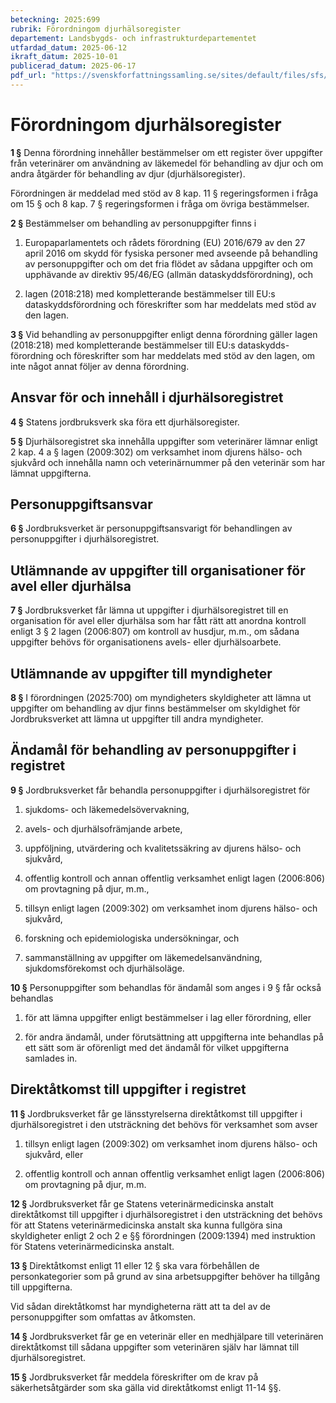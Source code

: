 ```yaml
---
beteckning: 2025:699
rubrik: Förordningom djurhälsoregister
departement: Landsbygds- och infrastrukturdepartementet
utfardad_datum: 2025-06-12
ikraft_datum: 2025-10-01
publicerad_datum: 2025-06-17
pdf_url: "https://svenskforfattningssamling.se/sites/default/files/sfs/2025-06/SFS2025-699.pdf"
---
```


# Förordningom djurhälsoregister

**1 §** Denna förordning innehåller bestämmelser om ett register över uppgifter från veterinärer om användning av läkemedel för behandling av djur och om andra åtgärder för behandling av djur (djurhälsoregister).

Förordningen är meddelad med stöd av 8 kap. 11 § regeringsformen i fråga om 15 § och 8 kap. 7 § regeringsformen i fråga om övriga bestämmelser.

**2 §** Bestämmelser om behandling av personuppgifter finns i

1. Europaparlamentets och rådets förordning (EU) 2016/679 av den 27 april 2016 om skydd för fysiska personer med avseende på behandling av personuppgifter och om det fria flödet av sådana uppgifter och om upphävande av direktiv 95/46/EG (allmän dataskyddsförordning), och

2. lagen (2018:218) med kompletterande bestämmelser till EU:s dataskyddsförordning och föreskrifter som har meddelats med stöd av den lagen.

**3 §** Vid behandling av personuppgifter enligt denna förordning gäller lagen (2018:218) med kompletterande bestämmelser till EU:s dataskydds-förordning och föreskrifter som har meddelats med stöd av den lagen, om inte något annat följer av denna förordning.

## Ansvar för och innehåll i djurhälsoregistret

**4 §** Statens jordbruksverk ska föra ett djurhälsoregister.

**5 §** Djurhälsoregistret ska innehålla uppgifter som veterinärer lämnar enligt 2 kap. 4 a § lagen (2009:302) om verksamhet inom djurens hälso- och sjukvård och innehålla namn och veterinärnummer på den veterinär som har lämnat uppgifterna.

## Personuppgiftsansvar

**6 §** Jordbruksverket är personuppgiftsansvarigt för behandlingen av personuppgifter i djurhälsoregistret.

## Utlämnande av uppgifter till organisationer för avel eller djurhälsa

**7 §** Jordbruksverket får lämna ut uppgifter i djurhälsoregistret till en organisation för avel eller djurhälsa som har fått rätt att anordna kontroll enligt 3 § 2 lagen (2006:807) om kontroll av husdjur, m.m., om sådana uppgifter behövs för organisationens avels- eller djurhälsoarbete.

## Utlämnande av uppgifter till myndigheter

**8 §** I förordningen (2025:700) om myndigheters skyldigheter att lämna ut uppgifter om behandling av djur finns bestämmelser om skyldighet för Jordbruksverket att lämna ut uppgifter till andra myndigheter.

## Ändamål för behandling av personuppgifter i registret

**9 §** Jordbruksverket får behandla personuppgifter i djurhälsoregistret för

1. sjukdoms- och läkemedelsövervakning,

2. avels- och djurhälsofrämjande arbete,

3. uppföljning, utvärdering och kvalitetssäkring av djurens hälso- och sjukvård,

4. offentlig kontroll och annan offentlig verksamhet enligt lagen (2006:806) om provtagning på djur, m.m.,

5. tillsyn enligt lagen (2009:302) om verksamhet inom djurens hälso- och sjukvård,

6. forskning och epidemiologiska undersökningar, och

7. sammanställning av uppgifter om läkemedelsanvändning, sjukdomsförekomst och djurhälsoläge.

**10 §** Personuppgifter som behandlas för ändamål som anges i 9 § får också behandlas

1. för att lämna uppgifter enligt bestämmelser i lag eller förordning, eller

2. för andra ändamål, under förutsättning att uppgifterna inte behandlas på ett sätt som är oförenligt med det ändamål för vilket uppgifterna samlades in.

## Direktåtkomst till uppgifter i registret

**11 §** Jordbruksverket får ge länsstyrelserna direktåtkomst till uppgifter i djurhälsoregistret i den utsträckning det behövs för verksamhet som avser

1. tillsyn enligt lagen (2009:302) om verksamhet inom djurens hälso- och sjukvård, eller

2. offentlig kontroll och annan offentlig verksamhet enligt lagen (2006:806) om provtagning på djur, m.m.

**12 §** Jordbruksverket får ge Statens veterinärmedicinska anstalt direktåtkomst till uppgifter i djurhälsoregistret i den utsträckning det behövs för att Statens veterinärmedicinska anstalt ska kunna fullgöra sina skyldigheter enligt 2 och 2 e §§ förordningen (2009:1394) med instruktion för Statens veterinärmedicinska anstalt.

**13 §** Direktåtkomst enligt 11 eller 12 § ska vara förbehållen de personkategorier som på grund av sina arbetsuppgifter behöver ha tillgång till uppgifterna.

Vid sådan direktåtkomst har myndigheterna rätt att ta del av de personuppgifter som omfattas av åtkomsten.

**14 §** Jordbruksverket får ge en veterinär eller en medhjälpare till veterinären direktåtkomst till sådana uppgifter som veterinären själv har lämnat till djurhälsoregistret.

**15 §** Jordbruksverket får meddela föreskrifter om de krav på säkerhetsåtgärder som ska gälla vid direktåtkomst enligt 11-14 §§.